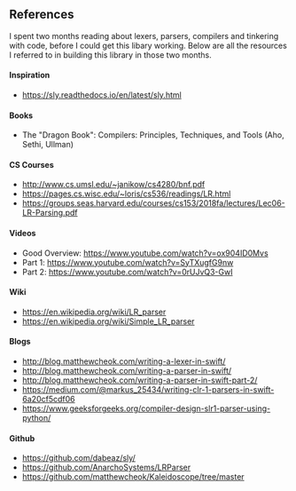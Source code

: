 ## References
I spent two months reading about lexers, parsers, compilers and tinkering with code, before I could get this libary working. 
Below are all the resources I referred to in building this library in those two months. 

#### Inspiration
* https://sly.readthedocs.io/en/latest/sly.html
  
#### Books 
* The "Dragon Book": Compilers: Principles, Techniques, and Tools (Aho, Sethi, Ullman)
  
#### CS Courses
* http://www.cs.umsl.edu/~janikow/cs4280/bnf.pdf
* https://pages.cs.wisc.edu/~loris/cs536/readings/LR.html
* https://groups.seas.harvard.edu/courses/cs153/2018fa/lectures/Lec06-LR-Parsing.pdf
 
#### Videos
* Good Overview: https://www.youtube.com/watch?v=ox904ID0Mvs
* Part 1: https://www.youtube.com/watch?v=SyTXugfG9nw
* Part 2: https://www.youtube.com/watch?v=0rUJvQ3-GwI
 
#### Wiki
* https://en.wikipedia.org/wiki/LR_parser
* https://en.wikipedia.org/wiki/Simple_LR_parser

#### Blogs
* http://blog.matthewcheok.com/writing-a-lexer-in-swift/
* http://blog.matthewcheok.com/writing-a-parser-in-swift/
* http://blog.matthewcheok.com/writing-a-parser-in-swift-part-2/
* https://medium.com/@markus_25434/writing-clr-1-parsers-in-swift-6a20cf5cdf06
* https://www.geeksforgeeks.org/compiler-design-slr1-parser-using-python/

#### Github
* https://github.com/dabeaz/sly/
* https://github.com/AnarchoSystems/LRParser
* https://github.com/matthewcheok/Kaleidoscope/tree/master

